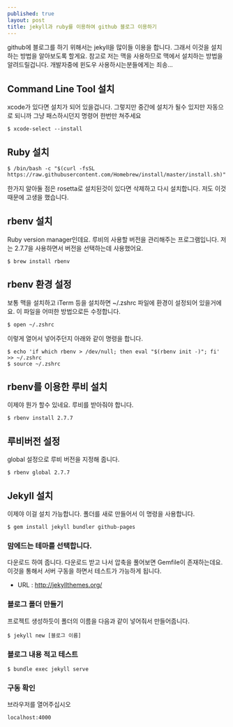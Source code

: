 ```yaml
---
published: true
layout: post
title: jekyll과 ruby를 이용하여 github 블로그 이용하기
---
```


github에 블로그를 하기 위해서는 jekyll을 많이들 이용을 합니다.
그래서 이것을 설치하는 방법을 알아보도록 할게요.
참고로 저는 맥을 사용하므로 맥에서 설치하는 방법을 알려드릴겁니다.
개발자중에 윈도우 사용하시는분들에게는 죄송...

## Command Line Tool 설치
xcode가 있다면 설치가 되어 있을겁니다.
그렇지만 중간에 설치가 될수 있지만 자동으로 되니까 그냥 패스하시던지 명령어 한번만 쳐주세요
```
$ xcode-select --install
```

## Ruby 설치
```
$ /bin/bash -c "$(curl -fsSL https://raw.githubusercontent.com/Homebrew/install/master/install.sh)"
```
한가지 알아둘 점은 rosetta로 설치된것이 있다면 삭제하고 다시 설치합니다.
저도 이것 때문에 고생을 했습니다.

## rbenv 설치
Ruby version manager인데요.
루비의 사용할 버전을 관리해주는 프로그램입니다.
저는 2.7.7을 사용하면서 버전을 선택하는데 사용했어요.
```
$ brew install rbenv
```

## rbenv 환경 설정
보통 맥을 설치하고 iTerm 등을 설치하면 ~/.zshrc 파일에 환경이 설정되어 있을거에요.
이 파일을 어떠한 방법으로든 수정합니다.
```
$ open ~/.zshrc
```
이렇게 열어서 넣어주던지 아래와 같이 명령을 합니다.
```
$ echo 'if which rbenv > /dev/null; then eval "$(rbenv init -)"; fi' >> ~/.zshrc
$ source ~/.zshrc
```

## rbenv를 이용한 루비 설치
이제야 뭔가 할수 있네요.
루비를 받아줘야 합니다.
```
$ rbenv install 2.7.7
```

## 루비버전 설정
global 설정으로 루비 버전을 지정해 줍니다.
```
$ rbenv global 2.7.7
```

## Jekyll 설치
이제야 이걸 설치 가능합니다.
폴더를 새로 만들어서 이 명령을 사용합니다.
```
$ gem install jekyll bundler github-pages
```

### 맘에드는 테마를 선택합니다.
다운로드 하여 줍니다. 다운로드 받고 나서 압축을 풀어보면 Gemfile이 존재하는데요. 이것을 통해서 서버 구동을 하면서 테스트가 가능하게 됩니다.
- URL : http://jekyllthemes.org/

### 블로그 폴더 만들기
프로젝트 생성하듯이 폴더의 이름을 다음과 같이 넣어줘서 만들어줍니다.
```
$ jekyll new [블로그 이름]
```

### 블로그 내용 적고 테스트
```
$ bundle exec jekyll serve
```

### 구동 확인
브라우저를 열어주십시오
```
localhost:4000
```

